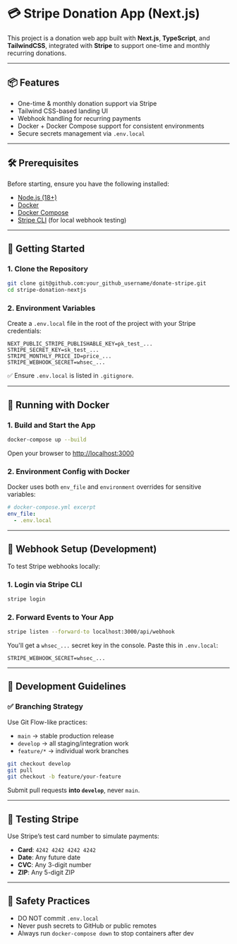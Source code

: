 # 💳 Stripe Donation App (Next.js)

This project is a donation web app built with **Next.js**, **TypeScript**, and **TailwindCSS**, integrated with **Stripe** to support one-time and monthly recurring donations.

---

## 📦 Features

- One-time & monthly donation support via Stripe
- Tailwind CSS-based landing UI
- Webhook handling for recurring payments
- Docker + Docker Compose support for consistent environments
- Secure secrets management via `.env.local`

---

## 🛠️ Prerequisites

Before starting, ensure you have the following installed:

- [Node.js (18+)](https://nodejs.org/)
- [Docker](https://www.docker.com/)
- [Docker Compose](https://docs.docker.com/compose/)
- [Stripe CLI](https://stripe.com/docs/stripe-cli) (for local webhook testing)

---

## 🚀 Getting Started

### 1. Clone the Repository

```bash
git clone git@github.com:your_github_username/donate-stripe.git
cd stripe-donation-nextjs
```

### 2. Environment Variables

Create a `.env.local` file in the root of the project with your Stripe credentials:

```env
NEXT_PUBLIC_STRIPE_PUBLISHABLE_KEY=pk_test_...
STRIPE_SECRET_KEY=sk_test_...
STRIPE_MONTHLY_PRICE_ID=price_...
STRIPE_WEBHOOK_SECRET=whsec_...
```

✅ Ensure `.env.local` is listed in `.gitignore`.

---

## 🐳 Running with Docker

### 1. Build and Start the App

```bash
docker-compose up --build
```

Open your browser to [http://localhost:3000](http://localhost:3000)

### 2. Environment Config with Docker

Docker uses both `env_file` and `environment` overrides for sensitive variables:

```yaml
# docker-compose.yml excerpt
env_file:
  - .env.local
```

---

## 🔁 Webhook Setup (Development)

To test Stripe webhooks locally:

### 1. Login via Stripe CLI

```bash
stripe login
```

### 2. Forward Events to Your App

```bash
stripe listen --forward-to localhost:3000/api/webhook
```

You'll get a `whsec_...` secret key in the console. Paste this in `.env.local`:

```env
STRIPE_WEBHOOK_SECRET=whsec_...
```

---

## 🌱 Development Guidelines

### ✅ Branching Strategy

Use Git Flow-like practices:

- `main` → stable production release
- `develop` → all staging/integration work
- `feature/*` → individual work branches

```bash
git checkout develop
git pull
git checkout -b feature/your-feature
```

Submit pull requests **into `develop`**, never `main`.

---

## 🧪 Testing Stripe

Use Stripe’s test card number to simulate payments:

- **Card**: `4242 4242 4242 4242`
- **Date**: Any future date
- **CVC**: Any 3-digit number
- **ZIP**: Any 5-digit ZIP

---

## 🧼 Safety Practices

- DO NOT commit `.env.local`
- Never push secrets to GitHub or public remotes
- Always run `docker-compose down` to stop containers after dev
